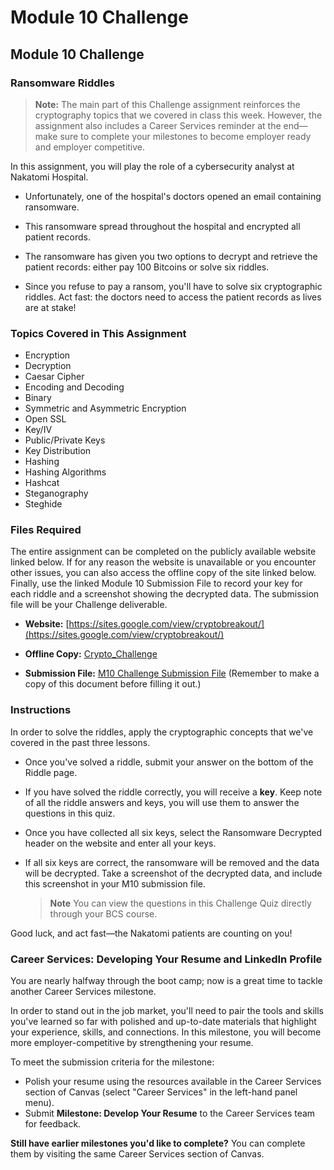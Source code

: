 # Module 10 Challenge

## Module 10 Challenge <assignment>

### Ransomware Riddles

> **Note:** The main part of this Challenge assignment reinforces the cryptography topics that we covered in class this week. However, the assignment also includes a Career Services reminder at the end&mdash;make sure to complete your milestones to become employer ready and employer competitive.

In this assignment, you will play the role of a cybersecurity analyst at Nakatomi Hospital.

- Unfortunately, one of the hospital's doctors opened an email containing ransomware.

- This ransomware spread throughout the hospital and encrypted all patient records.

- The ransomware has given you two options to decrypt and retrieve the patient records: either pay 100 Bitcoins or solve six riddles.

- Since you refuse to pay a ransom, you'll have to solve six cryptographic riddles. Act fast: the doctors need to access the patient records as lives are at stake!

### Topics Covered in This Assignment

- Encryption
- Decryption
- Caesar Cipher
- Encoding and Decoding
- Binary
- Symmetric and Asymmetric Encryption
- Open SSL
- Key/IV
- Public/Private Keys
- Key Distribution
- Hashing
- Hashing Algorithms
- Hashcat
- Steganography
- Steghide

### Files Required

The entire assignment can be completed on the publicly available website linked below. If for any reason the website is unavailable or you encounter other issues, you can also access the offline copy of the site linked below. Finally, use the linked Module 10 Submission File to record your key for each riddle and a screenshot showing the decrypted data. The submission file will be your Challenge deliverable.

- **Website:** [https://sites.google.com/view/cryptobreakout/](https://sites.google.com/view/cryptobreakout/)

- **Offline Copy:** [Crypto_Challenge](https://docs.google.com/document/d/1nfFMqirJVQtkq0AmhVU5qC-EJEW-TPmV/edit?usp=sharing&ouid=114502724008538697128&rtpof=true&sd=true)

- **Submission File:** [M10 Challenge Submission File](https://docs.google.com/document/d/1mOQU4M5OqeWS1Q-8B8T3G6MJp3g3W-gzJdRZqvviNyg/copy) (Remember to make a copy of this document before filling it out.)

### Instructions

In order to solve the riddles, apply the cryptographic concepts that we've covered in the past three lessons.

- Once you've solved a riddle, submit your answer on the bottom of the Riddle page.

- If you have solved the riddle correctly, you will receive a **key**. Keep note of all the riddle answers and keys, you will use them to answer the questions in this quiz.

- Once you have collected all six keys, select the Ransomware Decrypted header on the website and enter all your keys.

- If all six keys are correct, the ransomware will be removed and the data will be decrypted. Take a screenshot of the decrypted data, and include this screenshot in your M10 submission file.

  > **Note** You can view the questions in this Challenge Quiz directly through your BCS course. 

Good luck, and act fast&mdash;the Nakatomi patients are counting on you!

### Career Services: Developing Your Resume and LinkedIn Profile
 
You are nearly halfway through the boot camp; now is a great time to tackle another Career Services milestone.
 
In order to stand out in the job market, you'll need to pair the tools and skills you've learned so far with polished and up-to-date materials that highlight your experience, skills, and connections. In this milestone, you will become more employer-competitive by strengthening your resume.
 
To meet the submission criteria for the milestone: 
- Polish your resume using the resources available in the Career Services section of Canvas (select "Career Services" in the left-hand panel menu). 
- Submit **Milestone: Develop Your Resume** to the Career Services team for feedback. 
 
**Still have earlier milestones you'd like to complete?** You can complete them by visiting the same Career Services section of Canvas.

